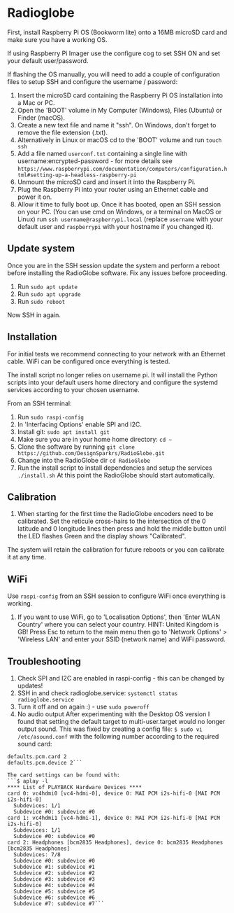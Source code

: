 # Radioglobe
First, install Raspberry Pi OS (Bookworm lite) onto a 16MB microSD card and make sure you have a working OS.

If using Raspberry Pi Imager use the configure cog to set SSH ON and set your default user/password. 

If flashing the OS manually, you will need to add a couple of configuration files to setup SSH and configure the username / password:
1. Insert the microSD card containing the Raspberry Pi OS installation into a Mac or PC.
2. Open the 'BOOT' volume in My Computer (Windows), Files (Ubuntu) or Finder (macOS).
3. Create a new text file and name it "ssh".  On Windows, don't forget to remove the file extension (.txt).
4. Alternatively in Linux or macOS cd to the 'BOOT' volume and run ```touch ssh```
5. Add a file named ```userconf.txt``` containing a single line with username:encrypted-password - for more details see ```https://www.raspberrypi.com/documentation/computers/configuration.html#setting-up-a-headless-raspberry-pi```
6. Unmount the microSD card and insert it into the Raspberry Pi.
7. Plug the Raspberry Pi into your router using an Ethernet cable and power it on.
8. Allow it time to fully boot up. Once it has booted, open an SSH session on your PC. (You can use cmd on Windows, or a terminal on MacOS or Linux) run ```ssh username@raspberrypi.local``` (replace ```username``` with your default user and ```raspberrypi``` with your hostname if you changed it).

## Update system
Once you are in the SSH session update the system and perform a reboot before installing the RadioGlobe software. Fix any issues before proceeding.
1. Run ```sudo apt update```
2. Run ```sudo apt upgrade```
3. Run ```sudo reboot```

Now SSH in again.

## Installation
For initial tests we recommend connecting to your network with an Ethernet cable. WiFi can be configured once everything is tested.

The install script no longer relies on username pi. It will install the Python scripts into your default users home directory and configure the systemd services according to your chosen username.

From an SSH terminal:
1. Run ```sudo raspi-config```
2. In 'Interfacing Options' enable SPI and I2C.
3. Install git: ```sudo apt install git```
4. Make sure you are in your home home directory: ```cd ~```
5. Clone the software by running ```git clone https://github.com/DesignSparkrs/RadioGlobe.git```
6. Change into the RadioGlobe dir ```cd RadioGlobe```
7. Run the install script to install dependencies and setup the services ```./install.sh```
At this point the RadioGlobe should start automatically.

## Calibration
1. When starting for the first time the RadioGlobe encoders need to be calibrated. Set the reticule cross-hairs to the intersection of the 0 latitude and 0 longitude lines then press and hold the middle button until the LED flashes Green and the display shows "Calibrated".

The system will retain the calibration for future reboots or you can calibrate it at any time. 

## WiFi
Use ```raspi-config``` from an SSH session to configure WiFi once everything is working.

1. If you want to use WiFi, go to 'Localisation Options', then 'Enter WLAN Country' where you can select your country.
   HINT: United Kingdom is GB!  Press Esc to return to the main menu then go to 'Network Options' > 'Wireless LAN' and
   enter your SSID (network name) and WiFi password.

## Troubleshooting
1. Check SPI and I2C are enabled in raspi-config - this can be changed by updates!
2. SSH in and check radioglobe.service: ```systemctl status radioglobe.service```
3. Turn it off and on again :) - use ```sudo poweroff```
4. No audio output
After experimenting with the Desktop OS version I found that setting the default target to multi-user.target would no longer output sound. This was fixed by creating a config file:
```$ sudo vi /etc/asound.conf```
with the following number according to the required sound card:
```pete@radioglobe:~ $ cat /etc/asound.conf
defaults.pcm.card 2
defaults.pcm.device 2```

The card settings can be found with:
```$ aplay -l
**** List of PLAYBACK Hardware Devices ****
card 0: vc4hdmi0 [vc4-hdmi-0], device 0: MAI PCM i2s-hifi-0 [MAI PCM i2s-hifi-0]
  Subdevices: 1/1
  Subdevice #0: subdevice #0
card 1: vc4hdmi1 [vc4-hdmi-1], device 0: MAI PCM i2s-hifi-0 [MAI PCM i2s-hifi-0]
  Subdevices: 1/1
  Subdevice #0: subdevice #0
card 2: Headphones [bcm2835 Headphones], device 0: bcm2835 Headphones [bcm2835 Headphones]
  Subdevices: 7/8
  Subdevice #0: subdevice #0
  Subdevice #1: subdevice #1
  Subdevice #2: subdevice #2
  Subdevice #3: subdevice #3
  Subdevice #4: subdevice #4
  Subdevice #5: subdevice #5
  Subdevice #6: subdevice #6
  Subdevice #7: subdevice #7```


